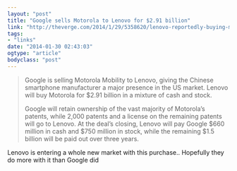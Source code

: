 ```yaml
---
layout: "post"
title: "Google sells Motorola to Lenovo for $2.91 billion"
link: "http://theverge.com/2014/1/29/5358620/lenovo-reportedly-buying-motorola-mobility-from-google"
tags: 
- "links"
date: "2014-01-30 02:43:03"
ogtype: "article"
bodyclass: "post"
---
```


> Google is selling Motorola Mobility to Lenovo, giving the Chinese smartphone manufacturer a major presence in the US market. Lenovo will buy Motorola for $2.91 billion in a mixture of cash and stock.
> 
> Google will retain ownership of the vast majority of Motorola’s patents, while 2,000 patents and a license on the remaining patents will go to Lenovo. At the deal’s closing, Lenovo will pay Google $660 million in cash and $750 million in stock, while the remaining $1.5 billion will be paid out over three years.

Lenovo is entering a whole new market with this purchase.. Hopefully they do more with it than Google did
